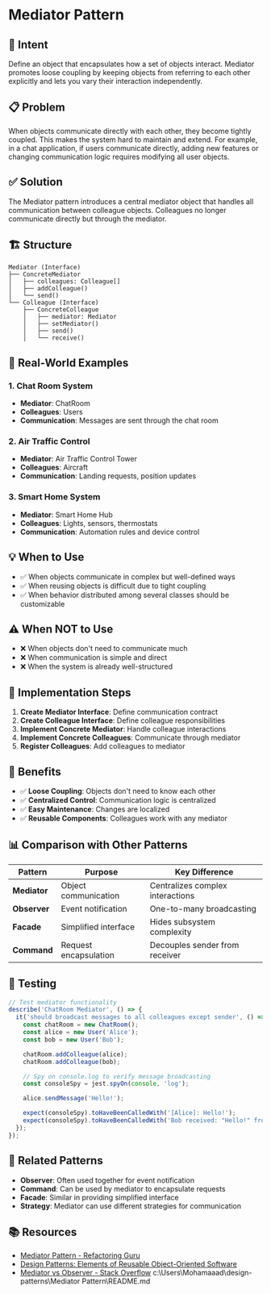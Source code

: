 # Mediator Pattern

## 🎯 Intent
Define an object that encapsulates how a set of objects interact. Mediator promotes loose coupling by keeping objects from referring to each other explicitly and lets you vary their interaction independently.

## 📋 Problem
When objects communicate directly with each other, they become tightly coupled. This makes the system hard to maintain and extend. For example, in a chat application, if users communicate directly, adding new features or changing communication logic requires modifying all user objects.

## ✅ Solution
The Mediator pattern introduces a central mediator object that handles all communication between colleague objects. Colleagues no longer communicate directly but through the mediator.

## 🏗️ Structure

```
Mediator (Interface)
├── ConcreteMediator
│   ├── colleagues: Colleague[]
│   ├── addColleague()
│   └── send()
└── Colleague (Interface)
    ├── ConcreteColleague
    │   ├── mediator: Mediator
    │   ├── setMediator()
    │   ├── send()
    │   └── receive()
```

## 🚀 Real-World Examples

### 1. Chat Room System
- **Mediator**: ChatRoom
- **Colleagues**: Users
- **Communication**: Messages are sent through the chat room

### 2. Air Traffic Control
- **Mediator**: Air Traffic Control Tower
- **Colleagues**: Aircraft
- **Communication**: Landing requests, position updates

### 3. Smart Home System
- **Mediator**: Smart Home Hub
- **Colleagues**: Lights, sensors, thermostats
- **Communication**: Automation rules and device control

## 💡 When to Use

- ✅ When objects communicate in complex but well-defined ways
- ✅ When reusing objects is difficult due to tight coupling
- ✅ When behavior distributed among several classes should be customizable

## ⚠️ When NOT to Use

- ❌ When objects don't need to communicate much
- ❌ When communication is simple and direct
- ❌ When the system is already well-structured

## 🔄 Implementation Steps

1. **Create Mediator Interface**: Define communication contract
2. **Create Colleague Interface**: Define colleague responsibilities
3. **Implement Concrete Mediator**: Handle colleague interactions
4. **Implement Concrete Colleagues**: Communicate through mediator
5. **Register Colleagues**: Add colleagues to mediator

## 🎯 Benefits

- ✅ **Loose Coupling**: Objects don't need to know each other
- ✅ **Centralized Control**: Communication logic is centralized
- ✅ **Easy Maintenance**: Changes are localized
- ✅ **Reusable Components**: Colleagues work with any mediator

## 📊 Comparison with Other Patterns

| Pattern | Purpose | Key Difference |
|---------|---------|----------------|
| **Mediator** | Object communication | Centralizes complex interactions |
| **Observer** | Event notification | One-to-many broadcasting |
| **Facade** | Simplified interface | Hides subsystem complexity |
| **Command** | Request encapsulation | Decouples sender from receiver |

## 🧪 Testing

```typescript
// Test mediator functionality
describe('ChatRoom Mediator', () => {
  it('should broadcast messages to all colleagues except sender', () => {
    const chatRoom = new ChatRoom();
    const alice = new User('Alice');
    const bob = new User('Bob');

    chatRoom.addColleague(alice);
    chatRoom.addColleague(bob);

    // Spy on console.log to verify message broadcasting
    const consoleSpy = jest.spyOn(console, 'log');

    alice.sendMessage('Hello!');

    expect(consoleSpy).toHaveBeenCalledWith('[Alice]: Hello!');
    expect(consoleSpy).toHaveBeenCalledWith('Bob received: "Hello!" from Alice');
  });
});
```

## 🔗 Related Patterns

- **Observer**: Often used together for event notification
- **Command**: Can be used by mediator to encapsulate requests
- **Facade**: Similar in providing simplified interface
- **Strategy**: Mediator can use different strategies for communication

## 📚 Resources

- [Mediator Pattern - Refactoring Guru](https://refactoring.guru/design-patterns/mediator)
- [Design Patterns: Elements of Reusable Object-Oriented Software](https://en.wikipedia.org/wiki/Design_Patterns)
- [Mediator vs Observer - Stack Overflow](https://stackoverflow.com/questions/2745412/mediator-vs-observer-object-oriented-design-patterns)</content>
<parameter name="filePath">c:\Users\Mohamaaad\design-patterns\Mediator Pattern\README.md
